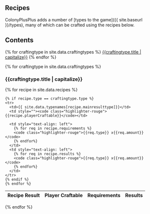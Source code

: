 ## Recipes

ColonyPlusPlus adds a number of [types to the game]({{ site.baseurl }}/types), many of which can be crafted using the recipes below. 


## Contents
<div class="contents">
  {% for craftingtype in site.data.craftingtypes %}
  <a href="#{{craftingtype.title}}">{{craftingtype.title | capitalize}}</a>
  {% endfor %}
</div>

{% for craftingtype in site.data.craftingtypes %}

<h3 id="{{craftingtype.title}}">{{craftingtype.title | capitalize}}</h3>

<table>
  <thead>
    <tr>
      <th>Recipe Result</th>
      <th style="text-align: left">Player Craftable</th>
      <th style="text-align: left">Requirements</th>
      <th style="text-align: left">Results</th>
    </tr>
  </thead>
  <tbody>
  	{% for recipe in site.data.recipes %}

  	{% if recipe.type == craftingtype.type %}
    <tr>
      <td>{{ site.data.typenames[recipe.mainresulttype]}}</td>
      <td style=""><code class="highlighter-rouge">{{recipe.playerCraftable}}</code></td>
      
      <td style="text-align: left">
        {% for req in recipe.requirements %}
        <code class="highlighter-rouge">{{req.type}} x{{req.amount}}</code>
        {% endfor%}
      </td>
      <td style="text-align: left">
        {% for req in recipe.results %}
        <code class="highlighter-rouge">{{req.type}} x{{req.amount}}</code>
        {% endfor%}
      </td>
    </tr>
    {% endif %}
    {% endfor %}
  </tbody>
</table>

{% endfor %}
